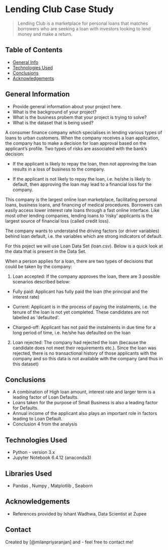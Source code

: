 # Lending Club Case Study
> Lending Club is a marketplace for personal loans that matches borrowers who are seeking a loan with investors looking to lend money and make a return.


## Table of Contents
* [General Info](#general-information)
* [Technologies Used](#technologies-used)
* [Conclusions](#conclusions)
* [Acknowledgements](#acknowledgements)



## General Information
- Provide general information about your project here.
- What is the background of your project?
- What is the business probem that your project is trying to solve?
- What is the dataset that is being used?

A consumer finance company which specialises in lending various types of loans to urban customers. When the company receives a loan application, the company has to make a decision for loan approval based on the applicant’s profile. Two types of risks are associated with the bank’s decision:

- If the applicant is likely to repay the loan, then not approving the loan results in a loss of business to the company.

- If the applicant is not likely to repay the loan, i.e. he/she is likely to default, then approving the loan may lead to a financial loss for the company.

This company is the largest online loan marketplace, facilitating personal loans, business loans, and financing of medical procedures. Borrowers can easily access lower interest rate loans through a fast online interface. 
Like most other lending companies, lending loans to ‘risky’ applicants is the largest source of financial loss (called credit loss).

The company wants to understand the driving factors (or driver variables) behind loan default, i.e. the variables which are strong indicators of default.

For this poject we will use Loan Data Set (loan.csv).
Below is a quick look at the data that is present in the Data Set.

When a person applies for a loan, there are two types of decisions that could be taken by the company:

1. Loan accepted: If the company approves the loan, there are 3 possible scenarios described below:

- Fully paid: Applicant has fully paid the loan (the principal and the interest rate)

- Current: Applicant is in the process of paying the instalments, i.e. the tenure of the loan is not yet completed. These candidates are not labelled as 'defaulted'.

- Charged-off: Applicant has not paid the instalments in due time for a long period of time, i.e. he/she has defaulted on the loan 

2. Loan rejected: The company had rejected the loan (because the candidate does not meet their requirements etc.). Since the loan was rejected, there is no transactional history of those applicants with the company and so this data is not available with the company (and thus in this dataset)


## Conclusions
- A combination of High loan amount, interest rate and larger term is a leading factor of Loan Defaults.
- Loans taken for the purpose of Small Business is also a leading factor for Defaults.
- Annual income of the applicant also plays an important role in factors leading to Loan Default.
- Conclusion 4 from the analysis


## Technologies Used
- Python - version 3.x
- Jupyter Notebook 6.4.12 (anaconda3)

## Libraries Used
- Pandas , Numpy , Matplotlib , Seaborn


## Acknowledgements
- References provided by Ishant Wadhwa, Data Scientist at Zupee


## Contact
Created by [@milanpriyaranjan] and - feel free to contact me!